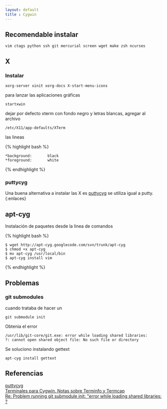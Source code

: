 ```yaml
--- 
layout: default
title : Cygwin
---
```

## Recomendable instalar 

	vim ctags python ssh git mercurial screen wget make zsh ncurses

## X

### Instalar 

	xorg-server xinit xorg-docs X-start-menu-icons 

para lanzar las aplicaciones gráficas 

	startxwin

dejar por defecto xterm con fondo negro y letras blancas, agregar al archivo  

	/etc/X11/app-defaults/XTerm
	
las lineas    

{% highlight bash %}

	*background:       black
	*foreground:       white

{% endhighlight %}

### puttycyg 

Una buena alternativa a instalar las X es [puttycyg](http://code.google.com/p/puttycyg/) se utiliza igual a putty.
{:enlaces}

## apt-cyg 

Instalación de paquetes desde la linea de comandos  

{% highlight bash %}

	$ wget http://apt-cyg.googlecode.com/svn/trunk/apt-cyg
	$ chmod +x apt-cyg 
	$ mv apt-cyg /usr/local/bin 
	$ apt-cyg install vim

{% endhighlight %}

## Problemas

### git submodules

cuando trataba de hacer un

	git submodule init
	
Obtenia el error

	/usr/lib/git-core/git.exe: error while loading shared libraries:
	?: cannot open shared object file: No such file or directory

Se soluciono instalando gettext

	apt-cyg install gettext

## Referencias 

[puttycyg](http://code.google.com/p/puttycyg/)  
[Terminales para Cygwin. Notas sobre Terminfo y Termcap](http://www.vicente-navarro.com/blog/2007/07/28/terminales-para-cygwin-notas-sobre-terminfo-y-termcap/)  
[Re: Problem running git submodule init: "error while loading shared libraries: ?](http://permalink.gmane.org/gmane.os.cygwin/144165)
